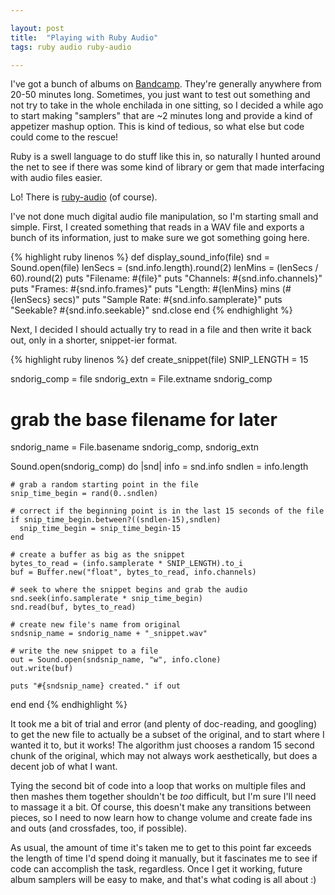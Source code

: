 ```yaml
---

layout: post  
title:  "Playing with Ruby Audio"  
tags: ruby audio ruby-audio

---
```


I've got a bunch of albums on [Bandcamp](http://nebyoolae.bandcamp.com). They're generally anywhere from 20-50 minutes long. Sometimes, you just want to test out something and not try to take in the whole enchilada in one sitting, so I decided a while ago to start making "samplers" that are ~2 minutes long and provide a kind of appetizer mashup option. This is kind of tedious, so what else but code could come to the rescue!

<!--more-->

Ruby is a swell language to do stuff like this in, so naturally I hunted around the net to see if there was some kind of library or gem that made interfacing with audio files easier.

Lo! There is [ruby-audio](https://github.com/warhammerkid/ruby-audio) (of course).

I've not done much digital audio file manipulation, so I'm starting small and simple. First, I created something that reads in a WAV file and exports a bunch of its information, just to make sure we got something going here.

{% highlight ruby linenos %}
def display_sound_info(file)
  snd = Sound.open(file)
  lenSecs = (snd.info.length).round(2)
  lenMins = (lenSecs / 60).round(2)
  puts "Filename: #{file}"
  puts "Channels: #{snd.info.channels}"
  puts "Frames: #{snd.info.frames}"
  puts "Length: #{lenMins} mins (#{lenSecs} secs)"
  puts "Sample Rate: #{snd.info.samplerate}"
  puts "Seekable? #{snd.info.seekable}"
  snd.close
end
{% endhighlight %}

Next, I decided I should actually try to read in a file and then write it back out, only in a shorter, snippet-ier format.

{% highlight ruby linenos %}
def create_snippet(file)
  SNIP_LENGTH = 15

  sndorig_comp = file
  sndorig_extn = File.extname sndorig_comp
  # grab the base filename for later
  sndorig_name = File.basename sndorig_comp, sndorig_extn
  
  Sound.open(sndorig_comp) do |snd|
    info = snd.info
    sndlen = info.length

    # grab a random starting point in the file
    snip_time_begin = rand(0..sndlen)

    # correct if the beginning point is in the last 15 seconds of the file 
    if snip_time_begin.between?((sndlen-15),sndlen)
      snip_time_begin = snip_time_begin-15
    end
  
    # create a buffer as big as the snippet
    bytes_to_read = (info.samplerate * SNIP_LENGTH).to_i
    buf = Buffer.new("float", bytes_to_read, info.channels)

    # seek to where the snippet begins and grab the audio
    snd.seek(info.samplerate * snip_time_begin)
    snd.read(buf, bytes_to_read)

    # create new file's name from original
    sndsnip_name = sndorig_name + "_snippet.wav"

    # write the new snippet to a file
    out = Sound.open(sndsnip_name, "w", info.clone)
    out.write(buf)

    puts "#{sndsnip_name} created." if out
  end
end
{% endhighlight %}

It took me a bit of trial and error (and plenty of doc-reading, and googling) to get the new file to actually be a subset of the original, and to start where I wanted it to, but it works! The algorithm just chooses a random 15 second chunk of the original, which may not always work aesthetically, but does a decent job of what I want.

Tying the second bit of code into a loop that works on multiple files and then mashes them together shouldn't be *too* difficult, but I'm sure I'll need to massage it a bit. Of course, this doesn't make any transitions between pieces, so I need to now learn how to change volume and create fade ins and outs (and crossfades, too, if possible).

As usual, the amount of time it's taken me to get to this point far exceeds the length of time I'd spend doing it manually, but it fascinates me to see if code can accomplish the task, regardless. Once I get it working, future album samplers will be easy to make, and that's what coding is all about :)
